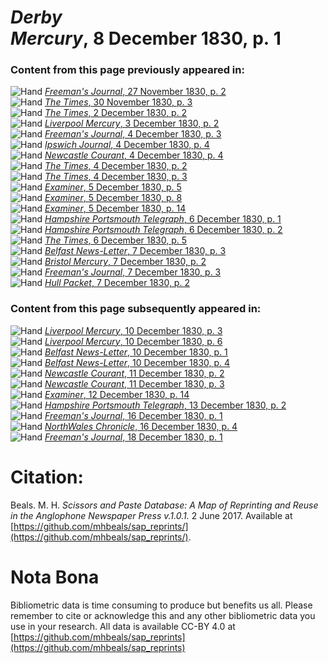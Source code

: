 # *Derby Mercury*, 8 December 1830, p. 1  
  
### Content from this page previously appeared in:  
![Hand](http://scissorsandpaste.net/wp-content/uploads/2017/06/smallhandpointer.png) [*Freeman's Journal*, 27 November 1830, p. 2](https://mhbeals.github.io/sap_html/Freeman's-Journal/Freeman's-Journal-27-November-1830-p-2)  
![Hand](http://scissorsandpaste.net/wp-content/uploads/2017/06/smallhandpointer.png) [*The Times*, 30 November 1830, p. 3](https://mhbeals.github.io/sap_html/The-Times/The-Times-30-November-1830-p-3)  
![Hand](http://scissorsandpaste.net/wp-content/uploads/2017/06/smallhandpointer.png) [*The Times*, 2 December 1830, p. 2](https://mhbeals.github.io/sap_html/The-Times/The-Times-2-December-1830-p-2)  
![Hand](http://scissorsandpaste.net/wp-content/uploads/2017/06/smallhandpointer.png) [*Liverpool Mercury*, 3 December 1830, p. 2](https://mhbeals.github.io/sap_html/Liverpool-Mercury/Liverpool-Mercury-3-December-1830-p-2)  
![Hand](http://scissorsandpaste.net/wp-content/uploads/2017/06/smallhandpointer.png) [*Freeman's Journal*, 4 December 1830, p. 3](https://mhbeals.github.io/sap_html/Freeman's-Journal/Freeman's-Journal-4-December-1830-p-3)  
![Hand](http://scissorsandpaste.net/wp-content/uploads/2017/06/smallhandpointer.png) [*Ipswich Journal*, 4 December 1830, p. 4](https://mhbeals.github.io/sap_html/Ipswich-Journal/Ipswich-Journal-4-December-1830-p-4)  
![Hand](http://scissorsandpaste.net/wp-content/uploads/2017/06/smallhandpointer.png) [*Newcastle Courant*, 4 December 1830, p. 4](https://mhbeals.github.io/sap_html/Newcastle-Courant/Newcastle-Courant-4-December-1830-p-4)  
![Hand](http://scissorsandpaste.net/wp-content/uploads/2017/06/smallhandpointer.png) [*The Times*, 4 December 1830, p. 2](https://mhbeals.github.io/sap_html/The-Times/The-Times-4-December-1830-p-2)  
![Hand](http://scissorsandpaste.net/wp-content/uploads/2017/06/smallhandpointer.png) [*The Times*, 4 December 1830, p. 3](https://mhbeals.github.io/sap_html/The-Times/The-Times-4-December-1830-p-3)  
![Hand](http://scissorsandpaste.net/wp-content/uploads/2017/06/smallhandpointer.png) [*Examiner*, 5 December 1830, p. 5](https://mhbeals.github.io/sap_html/Examiner/Examiner-5-December-1830-p-5)  
![Hand](http://scissorsandpaste.net/wp-content/uploads/2017/06/smallhandpointer.png) [*Examiner*, 5 December 1830, p. 8](https://mhbeals.github.io/sap_html/Examiner/Examiner-5-December-1830-p-8)  
![Hand](http://scissorsandpaste.net/wp-content/uploads/2017/06/smallhandpointer.png) [*Examiner*, 5 December 1830, p. 14](https://mhbeals.github.io/sap_html/Examiner/Examiner-5-December-1830-p-14)  
![Hand](http://scissorsandpaste.net/wp-content/uploads/2017/06/smallhandpointer.png) [*Hampshire Portsmouth Telegraph*, 6 December 1830, p. 1](https://mhbeals.github.io/sap_html/Hampshire-Portsmouth-Telegraph/Hampshire-Portsmouth-Telegraph-6-December-1830-p-1)  
![Hand](http://scissorsandpaste.net/wp-content/uploads/2017/06/smallhandpointer.png) [*Hampshire Portsmouth Telegraph*, 6 December 1830, p. 2](https://mhbeals.github.io/sap_html/Hampshire-Portsmouth-Telegraph/Hampshire-Portsmouth-Telegraph-6-December-1830-p-2)  
![Hand](http://scissorsandpaste.net/wp-content/uploads/2017/06/smallhandpointer.png) [*The Times*, 6 December 1830, p. 5](https://mhbeals.github.io/sap_html/The-Times/The-Times-6-December-1830-p-5)  
![Hand](http://scissorsandpaste.net/wp-content/uploads/2017/06/smallhandpointer.png) [*Belfast News-Letter*, 7 December 1830, p. 3](https://mhbeals.github.io/sap_html/Belfast-News-Letter/Belfast-News-Letter-7-December-1830-p-3)  
![Hand](http://scissorsandpaste.net/wp-content/uploads/2017/06/smallhandpointer.png) [*Bristol Mercury*, 7 December 1830, p. 2](https://mhbeals.github.io/sap_html/Bristol-Mercury/Bristol-Mercury-7-December-1830-p-2)  
![Hand](http://scissorsandpaste.net/wp-content/uploads/2017/06/smallhandpointer.png) [*Freeman's Journal*, 7 December 1830, p. 3](https://mhbeals.github.io/sap_html/Freeman's-Journal/Freeman's-Journal-7-December-1830-p-3)  
![Hand](http://scissorsandpaste.net/wp-content/uploads/2017/06/smallhandpointer.png) [*Hull Packet*, 7 December 1830, p. 2](https://mhbeals.github.io/sap_html/Hull-Packet/Hull-Packet-7-December-1830-p-2)  
  
### Content from this page subsequently appeared in:  
![Hand](http://scissorsandpaste.net/wp-content/uploads/2017/06/smallhandpointer.png) [*Liverpool Mercury*, 10 December 1830, p. 3](https://mhbeals.github.io/sap_html/Liverpool-Mercury/Liverpool-Mercury-10-December-1830-p-3)  
![Hand](http://scissorsandpaste.net/wp-content/uploads/2017/06/smallhandpointer.png) [*Liverpool Mercury*, 10 December 1830, p. 6](https://mhbeals.github.io/sap_html/Liverpool-Mercury/Liverpool-Mercury-10-December-1830-p-6)  
![Hand](http://scissorsandpaste.net/wp-content/uploads/2017/06/smallhandpointer.png) [*Belfast News-Letter*, 10 December 1830, p. 1](https://mhbeals.github.io/sap_html/Belfast-News-Letter/Belfast-News-Letter-10-December-1830-p-1)  
![Hand](http://scissorsandpaste.net/wp-content/uploads/2017/06/smallhandpointer.png) [*Belfast News-Letter*, 10 December 1830, p. 4](https://mhbeals.github.io/sap_html/Belfast-News-Letter/Belfast-News-Letter-10-December-1830-p-4)  
![Hand](http://scissorsandpaste.net/wp-content/uploads/2017/06/smallhandpointer.png) [*Newcastle Courant*, 11 December 1830, p. 2](https://mhbeals.github.io/sap_html/Newcastle-Courant/Newcastle-Courant-11-December-1830-p-2)  
![Hand](http://scissorsandpaste.net/wp-content/uploads/2017/06/smallhandpointer.png) [*Newcastle Courant*, 11 December 1830, p. 3](https://mhbeals.github.io/sap_html/Newcastle-Courant/Newcastle-Courant-11-December-1830-p-3)  
![Hand](http://scissorsandpaste.net/wp-content/uploads/2017/06/smallhandpointer.png) [*Examiner*, 12 December 1830, p. 14](https://mhbeals.github.io/sap_html/Examiner/Examiner-12-December-1830-p-14)  
![Hand](http://scissorsandpaste.net/wp-content/uploads/2017/06/smallhandpointer.png) [*Hampshire Portsmouth Telegraph*, 13 December 1830, p. 2](https://mhbeals.github.io/sap_html/Hampshire-Portsmouth-Telegraph/Hampshire-Portsmouth-Telegraph-13-December-1830-p-2)  
![Hand](http://scissorsandpaste.net/wp-content/uploads/2017/06/smallhandpointer.png) [*Freeman's Journal*, 16 December 1830, p. 1](https://mhbeals.github.io/sap_html/Freeman's-Journal/Freeman's-Journal-16-December-1830-p-1)  
![Hand](http://scissorsandpaste.net/wp-content/uploads/2017/06/smallhandpointer.png) [*NorthWales Chronicle*, 16 December 1830, p. 4](https://mhbeals.github.io/sap_html/NorthWales-Chronicle/NorthWales-Chronicle-16-December-1830-p-4)  
![Hand](http://scissorsandpaste.net/wp-content/uploads/2017/06/smallhandpointer.png) [*Freeman's Journal*, 18 December 1830, p. 1](https://mhbeals.github.io/sap_html/Freeman's-Journal/Freeman's-Journal-18-December-1830-p-1)  


# Citation: 

Beals. M. H. *Scissors and Paste Database: A Map of Reprinting and Reuse in the Anglophone Newspaper Press v.1.0.1.* 2 June 2017. Available at [https://github.com/mhbeals/sap_reprints/](https://github.com/mhbeals/sap_reprints/). 

# Nota Bona

Bibliometric data is time consuming to produce but benefits us all. Please remember to cite or acknowledge this and any other bibliometric data you use in your research. All data is available CC-BY 4.0 at [https://github.com/mhbeals/sap_reprints](https://github.com/mhbeals/sap_reprints)